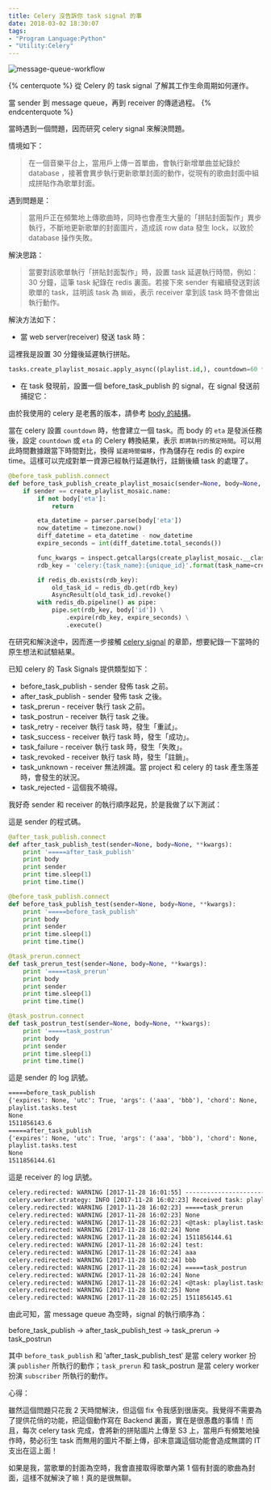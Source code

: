```yaml
---
title: Celery 沒告訴你 task signal 的事
date: 2018-03-02 18:30:07
tags:
- "Program Language:Python"
- "Utility:Celery"
---
```


![message-queue-workflow](/images/2018/3/message-queue-workflow.png)

{% centerquote %}
從 Celery 的 task signal 了解其工作生命周期如何運作。

當 sender 到 message queue，再到 receiver 的傳遞過程。
{% endcenterquote %}

<!-- more -->

當時遇到一個問題，因而研究 celery signal 來解決問題。

情境如下：
> 在一個音樂平台上，當用戶上傳一首單曲，會執行新增單曲並紀錄於 database ，接著會異步執行更新歌單封面的動作，從現有的歌曲封面中組成拼貼作為歌單封面。

遇到問題是：
> 當用戶正在頻繁地上傳歌曲時，同時也會產生大量的「拼貼封面製作」異步執行，不斷地更新歌單的封面圖片，造成該 row data 發生 lock，以致於 database 操作失敗。

解決思路：
> 當要對該歌單執行「拼貼封面製作」時，設置 task 延遲執行時間，例如： 30 分鐘，這筆 task 紀錄在 redis 裏面。若接下來 sender 有繼續發送對該歌單的 task，註明該 task 為 `銷毀`，表示 receiver 拿到該 task 時不會做出執行動作。

解決方法如下：

* 當 web server(receiver) 發送 task 時：

這裡我是設置 30 分鐘後延遲執行拼貼。

```py
tasks.create_playlist_mosaic.apply_async((playlist.id,), countdown=60 * 30)
```

* 在 task 發現前，設置一個 before_task_publish 的 signal，在 signal 發送前捕捉它：

由於我使用的 celery 是老舊的版本，請參考 [body 的結構](http://docs.celeryproject.org/en/latest/internals/protocol.html#version-1)。

當在 celery 設置 `countdown` 時，他會建立一個 task。而 body 的 `eta` 是發派任務後，設定 `countdown` 或 `eta` 的 Celery 轉換結果，表示  `即將執行的預定時間`。可以用此時間數據跟當下時間對比，換得 `延遲時間偏移`，作為儲存在 redis 的 expire time。這樣可以完成對單一資源已經執行延遲執行，註銷後續 task 的處理了。

```py
@before_task_publish.connect
def before_task_publish_create_playlist_mosaic(sender=None, body=None, **kwargs):
    if sender == create_playlist_mosaic.name:
        if not body['eta']:
            return

        eta_datetime = parser.parse(body['eta'])
        now_datetime = timezone.now()
        diff_datetime = eta_datetime - now_datetime
        expire_seconds = int(diff_datetime.total_seconds())

        func_kwargs = inspect.getcallargs(create_playlist_mosaic.__class__.run, *body['args'], **body['kwargs'])
        rdb_key = 'celery:{task_name}:{unique_id}'.format(task_name=create_playlist_mosaic.__name__, unique_id=func_kwargs['playlist_id'])

        if redis_db.exists(rdb_key):
            old_task_id = redis_db.get(rdb_key)
            AsyncResult(old_task_id).revoke()
        with redis_db.pipeline() as pipe:
            pipe.set(rdb_key, body['id']) \
                .expire(rdb_key, expire_seconds) \
                .execute()
```

在研究和解決途中，因而進一步接觸 [celery signal](http://docs.celeryproject.org/en/latest/userguide/signals.html) 的章節，想要紀錄一下當時的原生想法和試驗結果。

已知 celery 的 Task Signals 提供類型如下：

* before_task_publish - sender 發佈 task 之前。
* after_task_publish - sender 發佈 task 之後。
* task_prerun - receiver 執行 task 之前。
* task_postrun - receiver 執行 task 之後。
* task_retry - receiver 執行 task 時，發生「重試」。
* task_success - receiver 執行 task 時，發生「成功」。
* task_failure - receiver 執行 task 時，發生「失敗」。
* task_revoked - receiver 執行 task 時，發生「註銷」。
* task_unknown - receiver 無法辨識。當 project 和 celery 的 task 產生落差時，會發生的狀況。
* task_rejected - 這個我不曉得。

我好奇 sender 和 receiver 的執行順序起見，於是我做了以下測試：

這是 sender 的程式碼。

```python
@after_task_publish.connect
def after_task_publish_test(sender=None, body=None, **kwargs):
    print '=====after_task_publish'
    print body
    print sender
    print time.sleep(1)
    print time.time()

@before_task_publish.connect
def before_task_publish_test(sender=None, body=None, **kwargs):
    print '=====before_task_publish'
    print body
    print sender
    print time.sleep(1)
    print time.time()

@task_prerun.connect
def task_prerun_test(sender=None, body=None, **kwargs):
    print '=====task_prerun'
    print body
    print sender
    print time.sleep(1)
    print time.time()

@task_postrun.connect
def task_postrun_test(sender=None, body=None, **kwargs):
    print '=====task_postrun'
    print body
    print sender
    print time.sleep(1)
    print time.time()
```

這是 sender 的 log 訊號。

```txt
=====before_task_publish
{'expires': None, 'utc': True, 'args': ('aaa', 'bbb'), 'chord': None, 'callbacks': None, 'errbacks': None, 'taskset': None, 'id': 'd4624317-0869-40b9-bcda-52c305eb2ed2', 'retries': 0, 'task': 'playlist.tasks.test', 'timelimit': (None, None), 'eta': None, 'kwargs': {}}
playlist.tasks.test
None
1511856143.6
=====after_task_publish
{'expires': None, 'utc': True, 'args': ('aaa', 'bbb'), 'chord': None, 'callbacks': None, 'errbacks': None, 'taskset': None, 'id': 'd4624317-0869-40b9-bcda-52c305eb2ed2', 'retries': 0, 'task': 'playlist.tasks.test', 'timelimit': (None, None), 'eta': None, 'kwargs': {}}
playlist.tasks.test
None
1511856144.61
```

這是 receiver 的 log 訊號。

```txt
celery.redirected: WARNING [2017-11-28 16:01:55] -------------------------------------------------------------------------------
celery.worker.strategy: INFO [2017-11-28 16:02:23] Received task: playlist.tasks.test[d4624317-0869-40b9-bcda-52c305eb2ed2]
celery.redirected: WARNING [2017-11-28 16:02:23] =====task_prerun
celery.redirected: WARNING [2017-11-28 16:02:23] None
celery.redirected: WARNING [2017-11-28 16:02:23] <@task: playlist.tasks.test of streetvoice:0x7f6137f6ce90 (v2 compatible)>
celery.redirected: WARNING [2017-11-28 16:02:24] None
celery.redirected: WARNING [2017-11-28 16:02:24] 1511856144.61
celery.redirected: WARNING [2017-11-28 16:02:24] test:
celery.redirected: WARNING [2017-11-28 16:02:24] aaa
celery.redirected: WARNING [2017-11-28 16:02:24] bbb
celery.redirected: WARNING [2017-11-28 16:02:24] =====task_postrun
celery.redirected: WARNING [2017-11-28 16:02:24] None
celery.redirected: WARNING [2017-11-28 16:02:24] <@task: playlist.tasks.test of streetvoice:0x7f6137f6ce90 (v2 compatible)>
celery.redirected: WARNING [2017-11-28 16:02:25] None
celery.redirected: WARNING [2017-11-28 16:02:25] 1511856145.61
```

由此可知，當 message queue 為空時，signal 的執行順序為：

before_task_publish -> after_task_publish_test -> task_prerun -> task_postrun

其中 `before_task_publish` 和 ‵after_task_publish_test‵ 是當 celery worker 扮演 `publisher` 所執行的動作；`task_prerun` 和 task_postrun 是當 celery worker 扮演 `subscriber` 所執行的動作。

心得：

雖然這個問題只花我 2 天時間解決，但這個 fix 令我感到很唐突。我覺得不需要為了提供花俏的功能，把這個動作寫在 Backend 裏面，實在是很愚蠢的事情！而且，每次 celery task 完成，會將新的拼貼圖片上傳至 S3 上，當用戶有頻繁地操作時，勢必衍生 task 而無用的圖片不斷上傳，卻未意識這個功能會造成無謂的 IT 支出在這上面！

如果是我，當歌單的封面為空時，我會直接取得歌單內第 1 個有封面的歌曲為封面，這樣不就解決了嘛！真的是很無聊。
